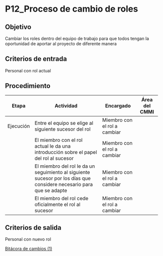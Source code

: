 # P12_Proceso de cambio de roles

## Objetivo

Cambiar los roles dentro del equipo de trabajo para que todos tengan la oportunidad de aportar al proyecto de diferente manera

## Criterios de entrada

Personal con rol actual

## Procedimiento

| Etapa | Actividad | Encargado | Área del CMMI |
| --- | --- | --- | --- |
| Ejecución | Entre el equipo se elige al siguiente sucesor del rol | Miembro con el rol a cambiar |  |
|  | El miembro con el rol actual le da una introducción sobre el papel del rol al sucesor | Miembro con el rol a cambiar |  |
|  | El miembro del rol le da un seguimiento al siguiente sucesor por los días que considere necesario para que se adapte | Miembro con el rol a cambiar |  |
|  | El miembro del rol cede oficialmente el rol al sucesor | Miembro con el rol a cambiar |  |

## Criterios de salida

Personal con nuevo rol

[Bitácora de cambios (1)](P12_Proceso%20de%20cambio%20de%20roles%2028f27b671826474184dbfd7db8a7015d/Bita%CC%81cora%20de%20cambios%20(1)%20840e12c896014ae692b132b6d2371d1d.csv)